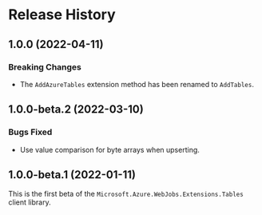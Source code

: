 # Release History

## 1.0.0 (2022-04-11)

### Breaking Changes

- The `AddAzureTables` extension method has been renamed to `AddTables`.

## 1.0.0-beta.2 (2022-03-10)

### Bugs Fixed

- Use value comparison for byte arrays when upserting.

## 1.0.0-beta.1 (2022-01-11)

This is the first beta of the `Microsoft.Azure.WebJobs.Extensions.Tables` client library.
